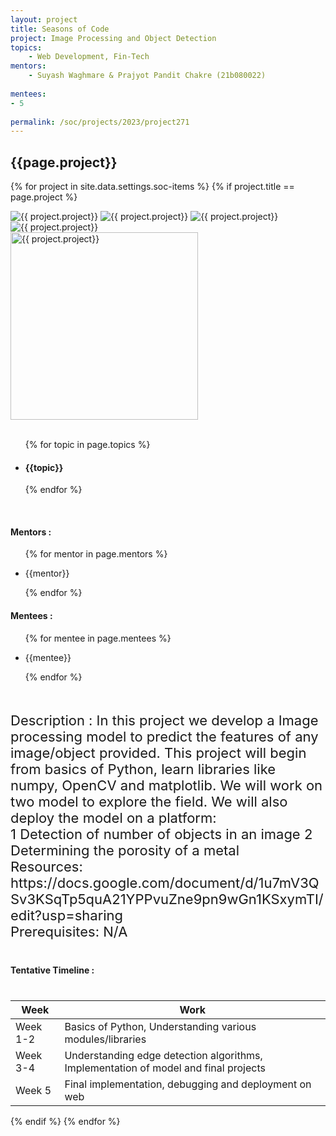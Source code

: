 ```yaml
---
layout: project
title: Seasons of Code
project: Image Processing and Object Detection
topics:
    - Web Development, Fin-Tech
mentors:
    - Suyash Waghmare & Prajyot Pandit Chakre (21b080022) 
    
mentees:
- 5
    
permalink: /soc/projects/2023/project271
---
```


<h2 class="display1 m-3 p-3 text-center project-title">{{page.project}}</h2>

{% for project in site.data.settings.soc-items %}
{% if project.title == page.project %}

<div class ="img-soc d-block"> 
    <img src="{{ site.baseurl }}/{{ project.image }}" alt="{{ project.project}}" class="image-1">
    <img src="{{ site.baseurl }}/{{ project.image }}" alt="{{ project.project}}" class="image-2">
    <img src="{{ site.baseurl }}/{{ project.image }}" alt="{{ project.project}}" class="image-3">
    <img src="{{ site.baseurl }}/{{ project.image }}" alt="{{ project.project}}" class="image-4">
</div>
<div class = "mobile-img-soc">
  <img src="{{ site.baseurl }}/{{ project.image }}"  width = "300" height="300" alt="{{ project.project}}" class="border rounded">
  </div>
<div >
    <br>
    <ul>
        {% for topic in page.topics %}
        <li><h4 class="text-primary text-center topics">{{topic}}</h4></li>
        {% endfor %}
    </ul>
    <br>
    <h4 class="display3  ">Mentors :</h4> 
    <ul>
        {% for mentor in page.mentors %}
        <li><p class="lead">{{mentor}}</p></li>
        {% endfor %}
    </ul>
    <h4 class="display3  ">Mentees :</h4> 
    <ul>
        {% for mentee in page.mentees %}
        <li><p class="lead">{{mentee}}</p></li>
        {% endfor %}
    </ul>
</div>
<div class = "project-desc" >
    <p class="display3" style = "font-size:22px;" >
        <br>
       Description :
In this project we develop a Image processing model to predict the features of any image/object provided. This project will begin from basics of Python, learn libraries like numpy, OpenCV and matplotlib. We will work on two model to explore the field. We will also deploy the model on a platform: 
<br>
1 Detection of number of objects in an image
2 Determining the porosity of a metal 
<br>
Resources:
<br>
https://docs.google.com/document/d/1u7mV3QSv3KSqTp5quA21YPPvuZne9pn9wGn1KSxymTI/edit?usp=sharing</a>
<br>
Prerequisites: N/A
    </p>
</div>
<div class = "d-flex flex-wrap">
<div>
    <h4 class="display3" style="margin:40px 0px 40px 0px;">Tentative Timeline :</h4>
    <table class="table table-striped w-75">
    <thead>
        <tr>
        <th>Week</th>
        <th>Work</th>
        </tr>
    </thead>
    <tbody>
    <tr>
      <td  >Week 1-2</td>
      <td>Basics of Python, Understanding various  modules/libraries</td>
    </tr>
    <tr>
      <td>Week 3-4</td>
      <td>Understanding  edge detection algorithms, Implementation of model and final projects 
</td>
    </tr>
    <tr>
      <td>Week 5</td>
      <td>Final implementation, debugging and deployment on web</td>
    </tr>
       </tbody>
    </table>
</div>
</div>
{% endif %}
{% endfor %}
 